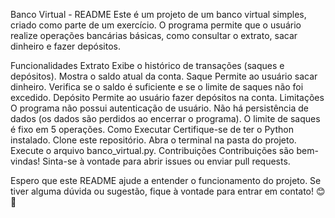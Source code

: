 Banco Virtual - README
Este é um projeto de um banco virtual simples, criado como parte de um exercício. O programa permite que o usuário realize operações bancárias básicas, como consultar o extrato, sacar dinheiro e fazer depósitos.

Funcionalidades
Extrato
Exibe o histórico de transações (saques e depósitos).
Mostra o saldo atual da conta.
Saque
Permite ao usuário sacar dinheiro.
Verifica se o saldo é suficiente e se o limite de saques não foi excedido.
Depósito
Permite ao usuário fazer depósitos na conta.
Limitações
O programa não possui autenticação de usuário.
Não há persistência de dados (os dados são perdidos ao encerrar o programa).
O limite de saques é fixo em 5 operações.
Como Executar
Certifique-se de ter o Python instalado.
Clone este repositório.
Abra o terminal na pasta do projeto.
Execute o arquivo banco_virtual.py.
Contribuições
Contribuições são bem-vindas! Sinta-se à vontade para abrir issues ou enviar pull requests.

Espero que este README ajude a entender o funcionamento do projeto. Se tiver alguma dúvida ou sugestão, fique à vontade para entrar em contato! 😊🏦
